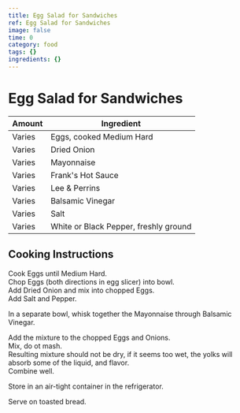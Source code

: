 ```yaml
---
title: Egg Salad for Sandwiches
ref: Egg Salad for Sandwiches
image: false
time: 0
category: food
tags: {}
ingredients: {}
---
```

# Egg Salad for Sandwiches  
  
Amount | Ingredient  
|----|----|  
Varies | Eggs, cooked Medium Hard  
Varies | Dried Onion  
Varies | Mayonnaise  
Varies | Frank's Hot Sauce  
Varies | Lee & Perrins  
Varies | Balsamic Vinegar  
Varies | Salt  
Varies | White or Black Pepper, freshly ground  
  
## Cooking Instructions  
  
Cook Eggs until Medium Hard.  
Chop Eggs (both directions in egg slicer) into bowl.  
Add Dried Onion and mix into chopped Eggs.  
Add Salt and Pepper.  
  
In a separate bowl, whisk together the Mayonnaise through Balsamic Vinegar.  
  
Add the mixture to the chopped Eggs and Onions.  
Mix, do ot mash.  
Resulting mixture should not be dry, if it seems too wet, the yolks will absorb some of the liquid, and flavor.  
Combine well.  
  
Store in an air-tight container in the refrigerator.  
  
Serve on toasted bread.  
  
  
  
  
  